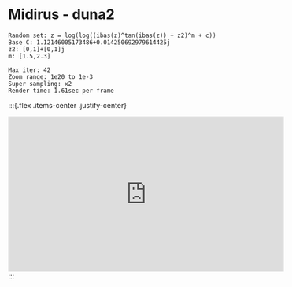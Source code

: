 # Midirus - duna2

```
Random set: z = log(log((ibas(z)^tan(ibas(z)) + z2)^m + c))
Base C: 1.12146005173486+0.014250692979614425j
z2: [0,1]+[0,1]j
m: [1.5,2.3]

Max iter: 42
Zoom range: 1e20 to 1e-3
Super sampling: x2
Render time: 1.61sec per frame
```

:::{.flex .items-center .justify-center}
<iframe width="560" height="315" src="https://www.youtube.com/embed/IJxya33iA1g" title="YouTube video player" frameborder="0" allow="accelerometer; autoplay; clipboard-write; encrypted-media; gyroscope; picture-in-picture" allowfullscreen></iframe>
:::
